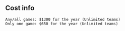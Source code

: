 ## Cost info
```
Any/all games: $1300 for the year (Unlimited teams)
Only one game: $650 for the year (Unlimited teams)
```
